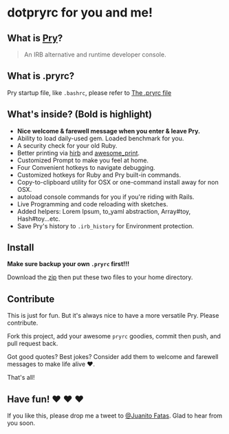 # dotpryrc for you and me!

## What is [Pry](https://github.com/pry/pry/)?

> An IRB alternative and runtime developer console.

## What is .pryrc?

Pry startup file, like `.bashrc`, please refer to [The .pryrc file](https://github.com/pry/pry/wiki/Pry-rc)

## What's inside? (Bold is highlight)

* __Nice welcome & farewell message when you enter & leave Pry.__
* Ability to load daily-used gem. Loaded benchmark for you.
* A security check for your old Ruby.
* Better printing via [hirb](https://github.com/cldwalker/hirb) and [awesome_print](http://github.com/michaeldv/awesome_print).
* Customized Prompt to make you feel at home.
* Four Convenient hotkeys to navigate debugging.
* Customized hotkeys for Ruby and Pry built-in commands.
* Copy-to-clipboard utility for OSX or one-command install away for non OSX.
* autoload console commands for you if you're riding with Rails.
* Live Programming and code reloading with sketches.
* Added helpers: Lorem Ipsum, to_yaml abstraction, Array#toy, Hash#toy...etc.
* Save Pry's history to `.irb_history` for Environment protection.

## Install

__Make sure backup your own `.pryrc` first!!!__

Download the [zip](https://github.com/JuanitoFatas/dotpryrc/archive/master.zip) then put these two files to your home directory.

## Contribute

This is just for fun. But it's always nice to have a more versatile Pry. Please contribute.

Fork this project, add your awesome `pryrc` goodies, commit then push, and pull request back.

Got good quotes? Best jokes? Consider add them to welcome and farewell messages to make life alive ❤.

That's all!

## Have fun! ❤ ❤ ❤

If you like this, please drop me a tweet to [@Juanito Fatas](https://twitter.com/JuanitoFatas). Glad to hear from you soon.
